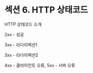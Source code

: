 # 섹션 6. HTTP 상태코드

HTTP 상태코드 소개

2xx - 성공

3xx - 리다이렉션1

3xx - 리다이렉션2

4xx - 클라이언트 오류, 5xx - 서버 오류

